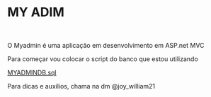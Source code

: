 <h1>MY ADIM</h1>
</br>
<p>O Myadmin é uma aplicação em desenvolvimento em ASP.net MVC </p>
<p>Para começar vou colocar o script do banco que estou utilizando</p>

<p><a href="https://github.com/JoyBarbosadev/myadmin/blob/master/createsql.sql">MYADMINDB.sql</a></p>

<p>Para dicas e auxilios, chama na dm @joy_william21</p>
